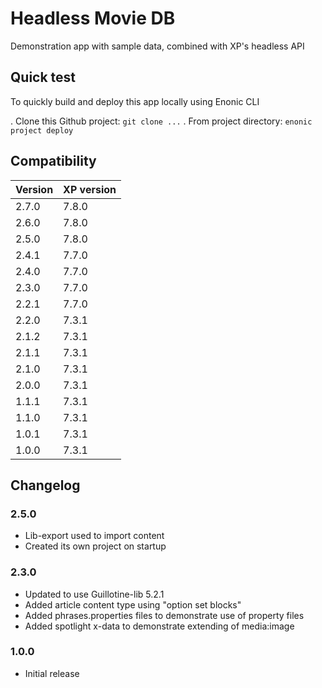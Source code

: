 # Headless Movie DB

Demonstration app with sample data, combined with XP's headless API

## Quick test

To quickly build and deploy this app locally using Enonic CLI

. Clone this Github project: `git clone ...`
. From project directory: `enonic project deploy`

## Compatibility

| Version       | XP version |
| ------------- | ---------- |
| 2.7.0         | 7.8.0 |
| 2.6.0         | 7.8.0 |
| 2.5.0         | 7.8.0 |
| 2.4.1         | 7.7.0 |
| 2.4.0         | 7.7.0 |
| 2.3.0         | 7.7.0 |
| 2.2.1         | 7.7.0 |
| 2.2.0         | 7.3.1 |
| 2.1.2         | 7.3.1 |
| 2.1.1         | 7.3.1 |
| 2.1.0         | 7.3.1 |
| 2.0.0         | 7.3.1 |
| 1.1.1	        | 7.3.1 |
| 1.1.0	        | 7.3.1 |
| 1.0.1	        | 7.3.1 |
| 1.0.0	        | 7.3.1 |

## Changelog

### 2.5.0

* Lib-export used to import content
* Created its own project on startup

### 2.3.0

* Updated to use Guillotine-lib 5.2.1
* Added article content type using "option set blocks"
* Added phrases.properties files to demonstrate use of property files
* Added spotlight x-data to demonstrate extending of media:image

### 1.0.0

* Initial release


